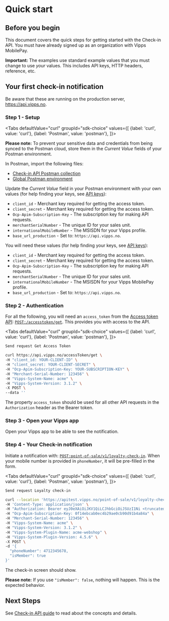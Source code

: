 <!-- START_METADATA
---
title: Quick start for the Check-in API
sidebar_label: Quick start
sidebar_position: 20
description: Quick steps for getting started with the Check-in API.
toc_min_heading_level: 2
toc_max_heading_level: 5
pagination_next: null
pagination_prev: null
---

import ApiSchema from '@theme/ApiSchema';
import Tabs from '@theme/Tabs';
import TabItem from '@theme/TabItem';

END_METADATA -->

# Quick start

## Before you begin

This document covers the quick steps for getting started with the Check-in API.
You must have already signed up as an organization with Vipps MobilePay.

**Important:** The examples use standard example values that you must change to
use *your* values. This includes API keys, HTTP headers, reference, etc.

## Your first check-in notification

Be aware that these are running on the production server, <https://api.vipps.no>.

### Step 1 - Setup

<Tabs
defaultValue="curl"
groupId="sdk-choice"
values={[
{label: 'curl', value: 'curl'},
{label: 'Postman', value: 'postman'},
]}>
<TabItem value="postman">

**Please note:** To prevent your sensitive data and credentials from being synced to the Postman cloud,
store them in the *Current Value* fields of your Postman environment.

In Postman, import the following files:

* [Check-in API Postman collection](/tools/vipps-check-in-api-postman-collection.json)
* [Global Postman environment](https://github.com/vippsas/vipps-developers/blob/master/tools/vipps-api-global-postman-environment.json)

Update the *Current Value* field in your Postman environment with your own values (for help finding your keys, see
[API keys](https://developer.vippsmobilepay.com/docs/common-topics/api-keys/)):

* `client_id` - Merchant key required for getting the access token.
* `client_secret` - Merchant key required for getting the access token.
* `Ocp-Apim-Subscription-Key` - The subscription key for making API requests.
* `merchantSerialNumber` - The unique ID for your sales unit.
* `internationalMobileNumber` - The MSISDN for your Vipps profile.
* `base_url_production` - Set to: `https://api.vipps.no`.

</TabItem>
<TabItem value="curl">


You will need these values (for help finding your keys, see
[API keys](https://developer.vippsmobilepay.com/docs/common-topics/api-keys/)):

* `client_id` - Merchant key required for getting the access token.
* `client_secret` - Merchant key required for getting the access token.
* `Ocp-Apim-Subscription-Key` - The subscription key for making API requests.
* `merchantSerialNumber` - The unique ID for your sales unit.
* `internationalMobileNumber` - The MSISDN for your Vipps MobilePay profile.
* `base_url_production` - Set to: `https://api.vipps.no`.

</TabItem>
</Tabs>

### Step 2 - Authentication

For all the following, you will need an `access_token` from the
[Access token API](https://developer.vippsmobilepay.com/docs/APIs/access-token-api):
[`POST:/accesstoken/get`](https://developer.vippsmobilepay.com/api/access-token#tag/Authorization-Service/operation/fetchAuthorizationTokenUsingPost).
This provides you with access to the API.

<Tabs
defaultValue="curl"
groupId="sdk-choice"
values={[
{label: 'curl', value: 'curl'},
{label: 'Postman', value: 'postman'},
]}>
<TabItem value="postman">

```bash
Send request Get Access Token
```

</TabItem>
<TabItem value="curl">

```bash
curl https://api.vipps.no/accessToken/get \
-H "client_id: YOUR-CLIENT-ID" \
-H "client_secret: YOUR-CLIENT-SECRET" \
-H "Ocp-Apim-Subscription-Key: YOUR-SUBSCRIPTION-KEY" \
-H "Merchant-Serial-Number: 123456" \
-H "Vipps-System-Name: acme" \
-H "Vipps-System-Version: 3.1.2" \
-X POST \
--data ''
```

</TabItem>
</Tabs>

The property `access_token` should be used for all other API requests in the `Authorization` header as the Bearer token.

### Step 3 - Open your Vipps app

Open your Vipps app to be able to see the notification.

### Step 4 - Your Check-in notification

Initiate a notification with: [`POST:point-of-sale/v1/loyalty-check-in`](https://developer.vippsmobilepay.com/api/check-in#tag/point-of-sale/operation/initiateLoyaltyCheckIn).
When your mobile number
is provided in `phoneNumber`, it will be pre-filled in the form.

<Tabs
defaultValue="curl"
groupId="sdk-choice"
values={[
{label: 'curl', value: 'curl'},
{label: 'Postman', value: 'postman'},
]}>
<TabItem value="postman">

```bash
Send request Loyalty check-in
```

</TabItem>
<TabItem value="curl">

```bash
curl --location 'https://apitest.vipps.no/point-of-sale/v1/loyalty-check-in' \
-H 'Content-Type: application/json' \
-H "Authorization: Bearer eyJ0eXAiOiJKV1QiLCJhbGciOiJSUzI1Ni <truncated>" \
-H "Ocp-Apim-Subscription-Key: 0f14ebcab0ec4b29ae0cb90d91b4a84a" \
-H "Merchant-Serial-Number: 123456" \
-H "Vipps-System-Name: acme" \
-H "Vipps-System-Version: 3.1.2" \
-H "Vipps-System-Plugin-Name: acme-webshop" \
-H "Vipps-System-Plugin-Version: 4.5.6" \
-X POST \
-d '{
  "phoneNumber": 4712345678,
  "isMember": true
}'
```

</TabItem>
</Tabs>

The check-in screen should show.

**Please note:** If you use `"isMember": false`, nothing will happen. This is the expected behavior.

## Next Steps

See [Check-in API guide](vipps-check-in-api.md) to read about the concepts and details.
